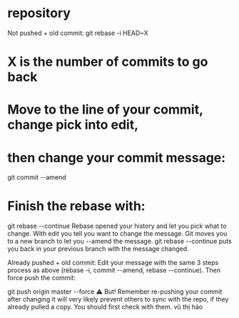 ﻿# repository
Not pushed + old commit:
git rebase -i HEAD~X
# X is the number of commits to go back
# Move to the line of your commit, change pick into edit,
# then change your commit message:
git commit --amend
# Finish the rebase with:
git rebase --continue
Rebase opened your history and let you pick what to change. With edit you tell you want to change the message. Git moves you to a new branch to let you --amend the message. git rebase --continue puts you back in your previous branch with the message changed.

Already pushed + old commit:
Edit your message with the same 3 steps process as above (rebase -i, commit --amend, rebase --continue). Then force push the commit:

git push origin master --force
⚠️ But! Remember re-pushing your commit after changing it will very likely prevent others to sync with the repo, if they already pulled a copy. You should first check with them.
vũ thị hảo